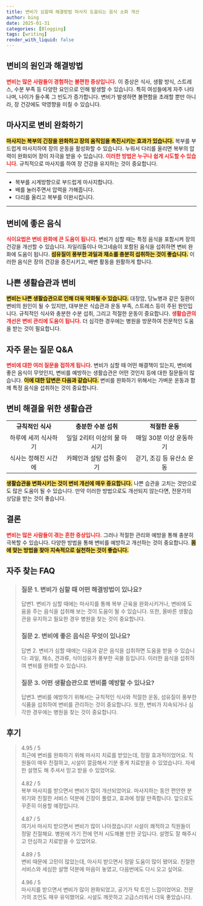 ```yaml
---
title: 변비가 심할때 해결방법 마사지 도움되는 음식 소화 개선
author: bing
date: 2025-01-31
categories: [Blogging]
tags: [writing]
render_with_liquid: false
---
```



<h2 id='변비의 원인과 해결방법'>변비의 원인과 해결방법</h2>

<p><b><span style="color: #ee2323;">변비는 많은 사람들이 경험하는 불편한 증상입니다.</span></b> 이 증상은 식사, 생활 방식, 스트레스, 수분 부족 등 다양한 요인으로 인해 발생할 수 있습니다. 특히 여성들에게 자주 나타나며, 나이가 들수록 그 빈도가 증가합니다. 변비가 발생하면 불편함을 초래할 뿐만 아니라, 장 건강에도 악영향을 미칠 수 있습니다.</p>

<h2 id='마사지로 변비 완화하기'>마사지로 변비 완화하기</h2>

<p><b><span style="background-color: #ffe066;">마사지는 복부의 긴장을 완화하고 장의 움직임을 촉진시키는 효과가 있습니다.</span></b> 복부를 부드럽게 마사지하여 장의 운동을 활성화할 수 있습니다. 누워서 다리를 올리면 복부의 압력이 완화되어 장이 자극을 받을 수 있습니다. <b><span style="color: #ee2323;">이러한 방법은 누구나 쉽게 시도할 수 있습니다.</span></b> 규칙적으로 마사지를 하여 장 건강을 유지하는 것이 중요합니다.</p>

<hr />

<ul>
    <li>복부를 시계방향으로 부드럽게 마사지합니다.</li>
    <li>배를 눌러주면서 압력을 가해줍니다.</li>
    <li>다리를 올리고 복부를 이완시킵니다.</li>
</ul>

<hr />

<h2 id='변비에 좋은 음식'>변비에 좋은 음식</h2>

<p><b><span style="color: #ee2323;">식이요법은 변비 완화에 큰 도움이 됩니다.</span></b> 변비가 심할 때는 특정 음식을 포함시켜 장의 건강을 개선할 수 있습니다. 자일리톨이나 마그네슘이 포함된 음식을 섭취하면 변비 완화에 도움이 됩니다. <b><span style="background-color: #ffe066;">섬유질이 풍부한 과일과 채소를 충분히 섭취하는 것이 좋습니다.</span></b> 이러한 음식은 장의 건강을 증진시키고, 배변 활동을 원활하게 합니다.</p>

<h2 id='나쁜 생활습관과 변비'>나쁜 생활습관과 변비</h2>

<p><b><span style="background-color: #ffe066;">변비는 나쁜 생활습관으로 인해 더욱 악화될 수 있습니다.</span></b> 대장암, 당뇨병과 같은 질환이 변비의 원인이 될 수 있지만, 대부분은 식습관과 운동 부족, 스트레스 등이 주된 원인입니다. 규칙적인 식사와 충분한 수분 섭취, 그리고 적절한 운동이 중요합니다. <b><span style="color: #ee2323;">생활습관의 개선은 변비 관리에 도움이 됩니다.</span></b> 더 심각한 경우에는 병원을 방문하여 전문적인 도움을 받는 것이 필요합니다.</p>

<h2 id='자주 묻는 질문 Q&A'>자주 묻는 질문 Q&A</h2>

<p><b><span style="color: #ee2323;">변비에 대한 여러 질문을 접하게 됩니다.</span></b> 변비가 심할 때 어떤 해결책이 있는지, 변비에 좋은 음식이 무엇인지, 변비를 예방하는 생활습관은 어떤 것인지 등에 대한 질문들이 많습니다. <b><span style="background-color: #ffe066;">이에 대한 답변은 다음과 같습니다.</span></b> 변비를 완화하기 위해서는 가벼운 운동과 함께 특정 음식을 섭취하는 것이 중요합니다.</p>

<h2 id='변비 해결을 위한 생활습관'>변비 해결을 위한 생활습관</h2>

<table>
    <tr>
        <td style="text-align: center; height: 17px;"><b>규칙적인 식사</b></td>
        <td style="text-align: center; height: 17px;"><b>충분한 수분 섭취</b></td>
        <td style="text-align: center; height: 17px;"><b>적절한 운동</b></td>
    </tr>
    <tr>
        <td style="text-align: center; height: 17px;">하루에 세끼 식사하기</td>
        <td style="text-align: center; height: 17px;">일일 2리터 이상의 물 마시기</td>
        <td style="text-align: center; height: 17px;">매일 30분 이상 운동하기</td>
    </tr>
    <tr>
        <td style="text-align: center; height: 17px;">식사는 정해진 시간에</td>
        <td style="text-align: center; height: 17px;">카페인과 설탕 섭취 줄이기</td>
        <td style="text-align: center; height: 17px;">걷기, 조깅 등 유산소 운동</td>
    </tr>
</table>

<p><b><span style="background-color: #ffe066;">생활습관을 변화시키는 것이 변비 개선에 매우 중요합니다.</span></b> 나쁜 습관을 고치는 것만으로도 많은 도움이 될 수 있습니다. 만약 이러한 방법으로도 개선되지 않는다면, 전문가의 상담을 받는 것이 좋습니다.</p>

<h2 id='결론'>결론</h2>

<p><b><span style="color: #ee2323;">변비는 많은 사람들이 겪는 흔한 증상입니다.</span></b> 그러나 적절한 관리와 예방을 통해 충분히 극복할 수 있습니다. 다양한 방법을 통해 변비를 예방하고 개선하는 것이 중요합니다. <b><span style="background-color: #ffe066;">몸에 맞는 방법을 찾아 지속적으로 실천하는 것이 좋습니다.</span></b></p>


<h2 id='자주_찾는_FAQ'>자주 찾는 FAQ</h2>
<div itemscope="" itemtype="https://schema.org/FAQPage"> 
<blockquote> 
<div itemscope="" itemprop="mainEntity" itemtype="https://schema.org/Question"> 
<h3 itemprop="name">질문 1. 변비가 심할 때 어떤 해결방법이 있나요?</h3> 
<div itemscope="" itemprop="acceptedAnswer" itemtype="https://schema.org/Answer"> 
<span itemprop="text"> 
<p>답변1. 변비가 심할 때에는 마사지를 통해 복부 근육을 완화시키거나, 변비에 도움을 주는 음식을 섭취해 보는 것이 도움이 될 수 있습니다. 또한, 올바른 생활습관을 유지하고 필요한 경우 병원을 찾는 것이 중요합니다.</p> 
</span> 
</div> 
</div> 

<div itemscope="" itemprop="mainEntity" itemtype="https://schema.org/Question"> 
<h3 itemprop="name">질문 2. 변비에 좋은 음식은 무엇이 있나요?</h3> 
<div itemscope="" itemprop="acceptedAnswer" itemtype="https://schema.org/Answer"> 
<span itemprop="text"> 
<p>답변 2. 변비가 심할 때에는 다음과 같은 음식을 섭취하면 도움을 받을 수 있습니다: 과일, 채소, 견과류, 식이섬유가 풍부한 곡물 등입니다. 이러한 음식을 섭취하여 변비를 완화할 수 있습니다.</p> 
</span> 
</div> 
</div> 

<div itemscope="" itemprop="mainEntity" itemtype="https://schema.org/Question"> 
<h3 itemprop="name">질문 3. 어떤 생활습관으로 변비를 예방할 수 있나요?</h3> 
<div itemscope="" itemprop="acceptedAnswer" itemtype="https://schema.org/Answer"> 
<span itemprop="text"> 
<p>답변3. 변비를 예방하기 위해서는 규칙적인 식사와 적절한 운동, 섬유질이 풍부한 식품을 섭취하여 변비를 관리하는 것이 중요합니다. 또한, 변비가 지속되거나 심각한 경우에는 병원을 찾는 것이 중요합니다.</p> 
</span> 
</div> 
</div> 
</blockquote> 
</div>
<h2 id='후기'>후기</h2>
<div itemscope itemtype="https://schema.org/Product">
  <blockquote>
  <div itemprop="review" itemscope itemtype="https://schema.org/Review">
      <div itemprop="reviewRating" itemscope itemtype="https://schema.org/Rating"> <span itemprop="ratingValue">4.95</span> / <span itemprop="bestRating">5</span> </div>
      <span itemprop="reviewBody">최근에 변비를 완화하기 위해 마사지 치료를 받았는데, 정말 효과적이었어요. 직원들이 매우 친절하고, 시설이 깔끔해서 기분 좋게 치료받을 수 있었습니다. 자세한 설명도 해 주셔서 믿고 받을 수 있었어요.</span>
  </div>
  <br>
  <div itemprop="review" itemscope itemtype="https://schema.org/Review">
      <div itemprop="reviewRating" itemscope itemtype="https://schema.org/Rating"> <span itemprop="ratingValue">4.82</span> / <span itemprop="bestRating">5</span> </div>
      <span itemprop="reviewBody">복부 마사지를 받으면서 변비가 많이 개선되었어요. 마사지하는 동안 편안한 분위기와 친절한 서비스 덕분에 긴장이 풀렸고, 효과에 정말 만족합니다. 앞으로도 꾸준히 이용할 예정입니다.</span>
  </div>
  <br>
  <div itemprop="review" itemscope itemtype="https://schema.org/Review">
      <div itemprop="reviewRating" itemscope itemtype="https://schema.org/Rating"> <span itemprop="ratingValue">4.87</span> / <span itemprop="bestRating">5</span> </div>
      <span itemprop="reviewBody">여기서 마사지 받으면서 변비가 많이 나아졌습니다! 시설이 쾌적하고 직원들이 정말 친절해요. 병원에 가기 전에 먼저 시도해볼 만한 곳입니다. 설명도 잘 해주시고 안심하고 치료받을 수 있었어요.</span>
  </div>
  <br>
  <div itemprop="review" itemscope itemtype="https://schema.org/Review">
      <div itemprop="reviewRating" itemscope itemtype="https://schema.org/Rating"> <span itemprop="ratingValue">4.89</span> / <span itemprop="bestRating">5</span> </div>
      <span itemprop="reviewBody">변비 때문에 고민이 많았는데, 마사지 받으면서 정말 도움이 많이 됐어요. 친절한 서비스와 세심한 설명 덕분에 마음이 놓였고, 다음번에도 다시 오고 싶어요.</span>
  </div>
  <br>
  <div itemprop="review" itemscope itemtype="https://schema.org/Review">
      <div itemprop="reviewRating" itemscope itemtype="https://schema.org/Rating"> <span itemprop="ratingValue">4.96</span> / <span itemprop="bestRating">5</span> </div>
      <span itemprop="reviewBody">마사지를 받으면서 변비가 많이 완화되었고, 공기가 탁 트인 느낌이었어요. 전문가의 조언도 매우 유익했어요. 시설도 깨끗하고 고급스러워서 더욱 좋았습니다.</span>
  </div>
  </blockquote>
</div>

